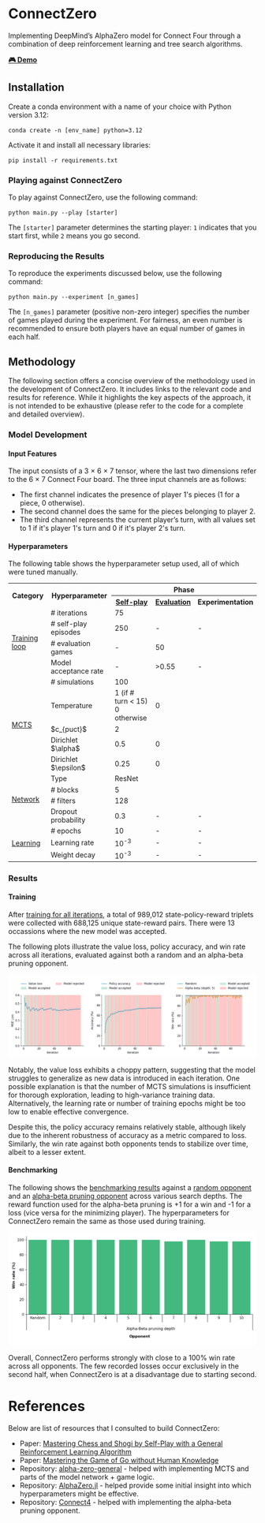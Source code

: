 # ConnectZero
  
Implementing DeepMind’s AlphaZero model for Connect Four through a
combination of deep reinforcement learning and tree search algorithms.

[**🎮 Demo**](https://connect-zero.onrender.com/) 


## Installation

Create a conda environment with a name of your choice with Python version 3.12:


```shell
conda create -n [env_name] python=3.12
```

Activate it and install all necessary libraries:

```shell
pip install -r requirements.txt
```

### Playing against ConnectZero

To play against ConnectZero, use the following command:
```shell
python main.py --play [starter]
```

The `[starter]` parameter determines the starting player: `1` indicates that you start first, while `2` means you go second.


### Reproducing the Results

To reproduce the experiments discussed below, use the following command:

```shell
python main.py --experiment [n_games]
```

The `[n_games]` parameter (positive non-zero integer) specifies the number of games played during the
experiment. For fairness, an even number is recommended to ensure both 
players have an equal number of games in each half.

## Methodology

The following section offers a concise overview of the methodology used 
in the development of ConnectZero. 
It includes links to the relevant code and results for reference. 
While it highlights the key aspects of the approach, 
it is not intended to be exhaustive (please refer to the 
code for a complete and detailed overview).

### Model Development

#### Input Features

The input consists of a 3 $\times$ 6 $\times$ 7 tensor, where the last 
two dimensions refer to the 6 $\times$ 7 Connect Four board.
The three input channels are as follows:
- The first channel indicates the presence of player 1's pieces (1 for a piece, 0 otherwise).
- The second channel does the same for the pieces belonging to player 2.
- The third channel represents the current player’s turn, with all values set to 1 if it's player 1's turn and 0 if it's player 2's turn.

#### Hyperparameters

The following table shows the hyperparameter setup used, all of which were 
tuned manually.

<div align="center">
<table>
    <tr>
        <th rowspan="2">Category</th>
        <th rowspan="2">Hyperparameter</th>
        <th colspan="3">Phase</th>
    </tr>
    <tr>
        <th><a href="./brain/SelfPlay.py">Self-play</a></th>
        <th><a href="./brain/Evaluator.py">Evaluation</a></th>
        <th>Experimentation</th>
    </tr>
    <tr>
        <td rowspan="4"><a href="./brain/AlphaZero.py">Training loop</a></td>
        <td># iterations</td>
        <td colspan="3">75</td>
    </tr>
    <tr>
        <td># self-play episodes</td>
        <td>250</td>
        <td>-</td>
        <td>-</td>
    </tr>
    <tr>
        <td># evaluation games</td>
        <td>-</td>
        <td colspan="2">50</td>
    </tr>
    <tr>
        <td>Model acceptance rate</td>
        <td>-</td>
        <td>>0.55</td>
        <td>-</td>
    </tr>
    <tr>
        <td rowspan="5"><a href="./brain/MCTS.py">MCTS</a></td>
        <td># simulations</td>
        <td colspan="3">100</td>
    </tr>
    <tr>
        <td>Temperature</td>
        <td>1 (if # turn < 15) <br> 0 otherwise</td>
        <td colspan="2">0</td>
    </tr>
    <tr>
        <td>$c_{puct}$</td>
        <td colspan="3">2</td>
    </tr>
    <tr>
        <td>Dirichlet $\alpha$</td>
        <td>0.5</td>
        <td colspan="2">0</td>
    </tr>
    <tr>
        <td>Dirichlet $\epsilon$</td>
        <td>0.25</td>
        <td colspan="2">0</td>
    </tr>
    <tr>
        <td rowspan="4"><a href="./models/DualResidualNetwork.py">Network</a></td>
        <td>Type</td>
        <td colspan="3">ResNet</td>
    </tr>
    <tr>
        <td># blocks</td>
        <td colspan="3">5</td>
    </tr>
    <tr>
        <td># filters</td>
        <td colspan="3">128</td>
    </tr>
    <tr>
        <td>Dropout probability</td>
        <td>0.3</td>
        <td>-</td>
        <td>-</td>
    </tr>
    <tr>
        <td rowspan="3"><a href="./models/DualResidualNetwork.py">Learning</a></td>
        <td># epochs</td>
        <td>10</td>
        <td>-</td>
        <td>-</td>
    </tr>
    <tr>
        <td>Learning rate</td>
        <td>10<sup>-3</sup></td>
        <td>-</td>
        <td>-</td>
    </tr>
    <tr>
        <td>Weight decay</td>
        <td>10<sup>-3</sup></td>
        <td>-</td>
        <td>-</td>
    </tr>
</table>
</div>

### Results

#### Training

After [training for all iterations](./logs/saved), a total of 989,012 state-policy-reward triplets were
collected with 688,125 unique state-reward pairs. There were 13 occassions where
the new model was accepted.

The following plots illustrate the value loss, policy accuracy, 
and win rate across all iterations, evaluated against both a random 
and an alpha-beta pruning opponent.

<div align="center">
<picture>
    <source media="(prefers-color-scheme: dark)" srcset="./experiment/plots/loss_accuracy_winrate_curves_dark.png">
    <img alt="" src="./experiment/plots/loss_accuracy_winrate_curves_light.png" />
</picture>
</div>

Notably, the value loss exhibits a choppy pattern, suggesting that 
the model struggles to generalize as new data is introduced in each 
iteration. One possible explanation is that the number of MCTS 
simulations is insufficient for thorough exploration, leading to 
high-variance training data. Alternatively, the learning rate or 
number of training epochs might be too low to enable effective 
convergence.

Despite this, the policy accuracy remains relatively stable, although 
likely due to the inherent robustness of accuracy as a metric compared to 
loss. Similarly, the win rate against both opponents tends to stabilize 
over time, albeit to a lesser extent.

#### Benchmarking

The following shows the [benchmarking results](./experiment/logs/saved) against a [random opponent](./strategy/RandomStrategy.py) and an 
[alpha-beta pruning opponent](./strategy/AlphaBetaPruningStrategy.py) across various search depths. The reward function used for the 
alpha-beta pruning is +1 for a win and -1 for a loss (vice versa for the minimizing player).
The hyperparameters for ConnectZero remain the same as those used during training.

<div align="center">
<picture>
    <source media="(prefers-color-scheme: dark)" srcset="./experiment/plots/benchmark_results_plot_dark.png">
    <img alt="" src="./experiment/plots/benchmark_results_plot_light.png" />
</picture>
</div>

Overall, ConnectZero performs strongly with close to a 100% win rate across 
all opponents. The few recorded losses occur exclusively in the second half, when ConnectZero is at a disadvantage due to starting second.


# References

Below are list of resources that I consulted to build ConnectZero:

- Paper: [Mastering Chess and Shogi by Self-Play with a General Reinforcement Learning Algorithm](https://arxiv.org/abs/1712.01815)
- Paper: [Mastering the Game of Go without Human Knowledge](https://discovery.ucl.ac.uk/id/eprint/10045895/1/agz_unformatted_nature.pdf)
- Repository: [alpha-zero-general](https://github.com/suragnair/alpha-zero-general/tree/master) - helped with implementing MCTS and parts of the model network + game logic.
- Repository: [AlphaZero.jl](https://jonathan-laurent.github.io/AlphaZero.jl/dev/tutorial/connect_four/) - helped provide some initial insight into which hyperparameters might be effective.
- Repository: [Connect4](https://github.com/AbdallahReda/Connect4/blob/master/minimaxAlphaBeta.py) - helped with implementing the alpha-beta pruning opponent.